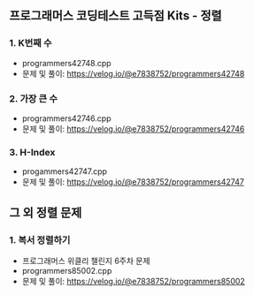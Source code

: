 ## 프로그래머스 코딩테스트 고득점 Kits - 정렬

### 1. K번째 수
- programmers42748.cpp
- 문제 및 풀이: https://velog.io/@e7838752/programmers42748

### 2. 가장 큰 수
- programmers42746.cpp
- 문제 및 풀이: https://velog.io/@e7838752/programmers42746

### 3. H-Index
- progammers42747.cpp
- 문제 및 풀이: https://velog.io/@e7838752/programmers42747

## 그 외 정렬 문제

### 1. 복서 정렬하기
- 프로그래머스 위클리 챌린지 6주차 문제
- programmers85002.cpp
- 문제 및 풀이: https://velog.io/@e7838752/programmers85002